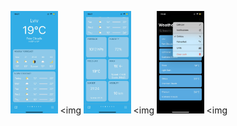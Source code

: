 <img src="https://github.com/aleksandrmoshorovskyi/WeatherClient/blob/main/Main.png" width="15%"></img> <img
<img src="https://github.com/aleksandrmoshorovskyi/WeatherClient/blob/main/Main2.png" width="15%"></img> <img
<img src="https://github.com/aleksandrmoshorovskyi/WeatherClient/blob/main/Settings.png" width="15%"></img> <img
